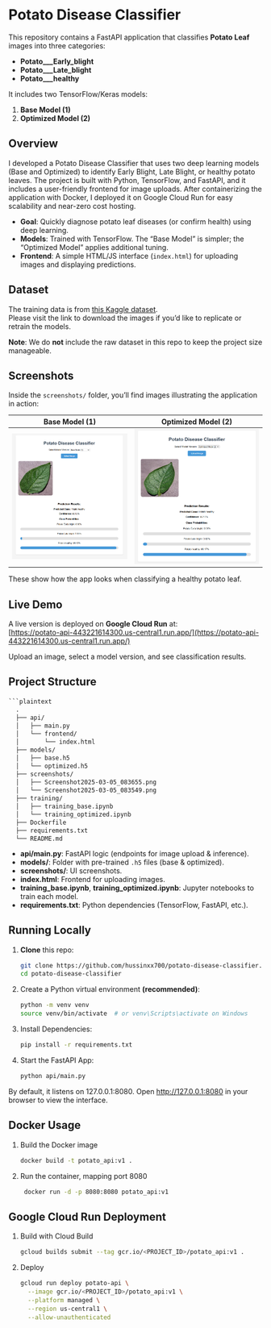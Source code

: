 # Potato Disease Classifier

This repository contains a FastAPI application that classifies **Potato Leaf** images into three categories:
- **Potato___Early_blight**
- **Potato___Late_blight**
- **Potato___healthy**

It includes two TensorFlow/Keras models:

1. **Base Model (1)**
2. **Optimized Model (2)**

## Overview

I developed a Potato Disease Classifier that uses two deep learning models (Base and Optimized) to identify Early Blight, Late Blight, or healthy potato leaves. The project is built with Python, TensorFlow, and FastAPI, and it includes a user-friendly frontend for image uploads. After containerizing the application with Docker, I deployed it on Google Cloud Run for easy scalability and near-zero cost hosting.

- **Goal**: Quickly diagnose potato leaf diseases (or confirm health) using deep learning.
- **Models**: Trained with TensorFlow. The “Base Model” is simpler; the “Optimized Model” applies additional tuning.
- **Frontend**: A simple HTML/JS interface (`index.html`) for uploading images and displaying predictions.

## Dataset

The training data is from [this Kaggle dataset](https://www.kaggle.com/datasets/faysalmiah1721758/potato-dataset).  
Please visit the link to download the images if you’d like to replicate or retrain the models.

**Note**: We do **not** include the raw dataset in this repo to keep the project size manageable.

## Screenshots

Inside the `screenshots/` folder, you’ll find images illustrating the application in action:

| Base Model (1)                                                                 | Optimized Model (2)                                                                  |
|--------------------------------------------------------------------------------|--------------------------------------------------------------------------------------|
| ![Base Model Screenshot](Screenshots/Screenshot2025-03-05_083655.png)     | ![Optimized Model Screenshot](Screenshots/Screenshot2025-03-05_083549.png)      |


These show how the app looks when classifying a healthy potato leaf.

## Live Demo

A live version is deployed on **Google Cloud Run** at:  
[https://potato-api-443221614300.us-central1.run.app/](https://potato-api-443221614300.us-central1.run.app/)

Upload an image, select a model version, and see classification results.

## Project Structure

    ```plaintext
      .
      ├── api/
      │   ├── main.py
      │   └── frontend/
      │       └── index.html
      ├── models/
      │   ├── base.h5
      │   └── optimized.h5
      ├── screenshots/
      │   ├── Screenshot2025-03-05_083655.png
      │   └── Screenshot2025-03-05_083549.png
      ├── training/
      │   ├── training_base.ipynb
      │   └── training_optimized.ipynb
      ├── Dockerfile
      ├── requirements.txt
      └── README.md

- **api/main.py**: FastAPI logic (endpoints for image upload & inference).
- **models/**: Folder with pre-trained `.h5` files (base & optimized).
- **screenshots/**: UI screenshots.
- **index.html**: Frontend for uploading images.
- **training_base.ipynb**, **training_optimized.ipynb**: Jupyter notebooks to train each model.
- **requirements.txt**: Python dependencies (TensorFlow, FastAPI, etc.).

## Running Locally

1. **Clone** this repo:
   ```bash
   git clone https://github.com/hussinxx700/potato-disease-classifier.git
   cd potato-disease-classifier

2. Create a Python virtual environment **(recommended)**:
   ```bash
   python -m venv venv
   source venv/bin/activate  # or venv\Scripts\activate on Windows

1. Install Dependencies:
   ```bash
   pip install -r requirements.txt

1. Start the FastAPI App:
   ```bash
   python api/main.py

By default, it listens on 127.0.0.1:8080.
Open http://127.0.0.1:8080 in your browser to view the interface.

## Docker Usage

1. Build the Docker image
   ```bash
   docker build -t potato_api:v1 .

2. Run the container, mapping port 8080
   ```bash
    docker run -d -p 8080:8080 potato_api:v1

## Google Cloud Run Deployment

1. Build with Cloud Build
   ```bash
   gcloud builds submit --tag gcr.io/<PROJECT_ID>/potato_api:v1 .

2. Deploy
   ```bash
   gcloud run deploy potato-api \
     --image gcr.io/<PROJECT_ID>/potato_api:v1 \
     --platform managed \
     --region us-central1 \
     --allow-unauthenticated
